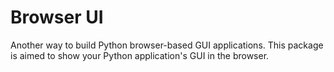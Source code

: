 # Browser UI

Another way to build Python browser-based GUI applications.
This package is aimed to show your Python application's GUI in the browser.
